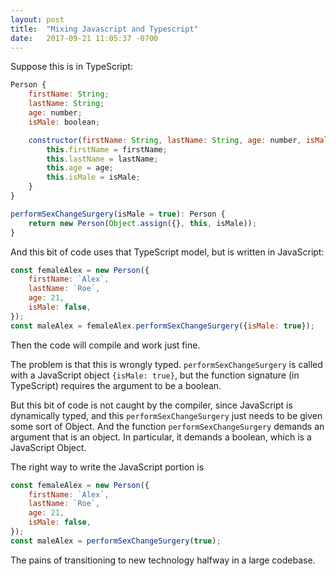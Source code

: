 ```yaml
---
layout: post
title:  "Mixing Javascript and Typescript"
date:   2017-09-21 11:05:37 -0700
---
```


Suppose this is in TypeScript: 
```js
Person {
    firstName: String;
    lastName: String;
    age: number;
    isMale: boolean;

    constructor(firstName: String, lastName: String, age: number, isMale: boolean) {
        this.firstName = firstName;
        this.lastName = lastName;
        this.age = age;
        this.isMale = isMale;
    }
}

performSexChangeSurgery(isMale = true): Person {
    return new Person(Object.assign({}, this, isMale));
}
```

And this bit of code uses that TypeScript model, but is written in JavaScript:
```js
const femaleAlex = new Person({
    firstName: `Alex`,
    lastName: `Roe`,
    age: 21,
    isMale: false,
});
const maleAlex = femaleAlex.performSexChangeSurgery({isMale: true});
```

Then the code will compile and work just fine.

The problem is that this is wrongly typed.
`performSexChangeSurgery` is called with a JavaScript object `{isMale: true}`,
but the function signature (in TypeScript) requires the argument to be a boolean.

But this bit of code is not caught by the compiler,
since JavaScript is dynamically typed, and this `performSexChangeSurgery`
just needs to be given some sort of Object.
And the function `performSexChangeSurgery` demands an argument that is an object.
In particular, it demands a boolean, which is a JavaScript Object.

The right way to write the JavaScript portion is

```js
const femaleAlex = new Person({
    firstName: `Alex`,
    lastName: `Roe`,
    age: 21,
    isMale: false,
});
const maleAlex = performSexChangeSurgery(true);
```

The pains of transitioning to new technology halfway in a large codebase.




